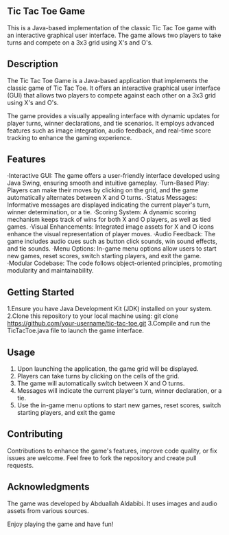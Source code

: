 ## Tic Tac Toe Game
This is a Java-based implementation of the classic Tic Tac Toe game with an interactive graphical user interface. The game allows two players to take turns and compete on a 3x3 grid using X's and O's.

## Description
The Tic Tac Toe Game is a Java-based application that implements the classic game of Tic Tac Toe. It offers an interactive graphical user interface (GUI) that allows two players to compete against each other on a 3x3 grid using X's and O's.

The game provides a visually appealing interface with dynamic updates for player turns, winner declarations, and tie scenarios. It employs advanced features such as image integration, audio feedback, and real-time score tracking to enhance the gaming experience.


## Features
·Interactive GUI: The game offers a user-friendly interface developed using Java Swing, ensuring smooth and intuitive gameplay.
·Turn-Based Play: Players can make their moves by clicking on the grid, and the game automatically alternates between X and O turns.
·Status Messages: Informative messages are displayed indicating the current player's turn, winner determination, or a tie.
·Scoring System: A dynamic scoring mechanism keeps track of wins for both X and O players, as well as tied games.
·Visual Enhancements: Integrated image assets for X and O icons enhance the visual representation of player moves.
·Audio Feedback: The game includes audio cues such as button click sounds, win sound effects, and tie sounds.
·Menu Options: In-game menu options allow users to start new games, reset scores, switch starting players, and exit the game.
·Modular Codebase: The code follows object-oriented principles, promoting modularity and maintainability.

## Getting Started
1.Ensure you have Java Development Kit (JDK) installed on your system.
2.Clone this repository to your local machine using:
git clone https://github.com/your-username/tic-tac-toe.git
3.Compile and run the TicTacToe.java file to launch the game interface.

## Usage
1. Upon launching the application, the game grid will be displayed.
2. Players can take turns by clicking on the cells of the grid.
3. The game will automatically switch between X and O turns.
4. Messages will indicate the current player's turn, winner declaration, or a tie.
5. Use the in-game menu options to start new games, reset scores, switch starting players, and exit the game

## Contributing
Contributions to enhance the game's features, improve code quality, or fix issues are welcome. Feel free to fork the repository and create pull requests.

## Acknowledgments
The game was developed by Abduallah Aldabibi. It uses images and audio assets from various sources.

Enjoy playing the game and have fun!

